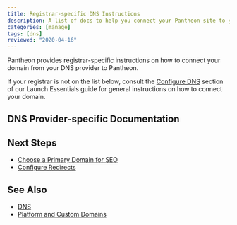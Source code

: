 ```yaml
---
title: Registrar-specific DNS Instructions
description: A list of docs to help you connect your Pantheon site to your domain
categories: [manage]
tags: [dns]
reviewed: "2020-04-16"
---
```


Pantheon provides registrar-specific instructions on how to connect your domain from your DNS provider to Pantheon.

If your registrar is not on the list below, consult the [Configure DNS](/guides/launch/configure-dns) section of our Launch Essentials guide for general instructions on how to connect your domain.

## DNS Provider-specific Documentation

<DNSProviderDocs />

## Next Steps

- [Choose a Primary Domain for SEO](/guides/launch/redirects)
- [Configure Redirects](/redirects)

## See Also

- [DNS](/dns)
- [Platform and Custom Domains](/domains)
